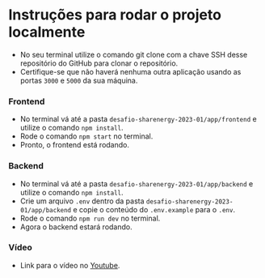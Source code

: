 # Instruções para rodar o projeto localmente
- No seu terminal utilize o comando git clone com a chave SSH desse repositório do GitHub para clonar o repositório.
- Certifique-se que não haverá nenhuma outra aplicação usando as portas `3000` e `5000` da sua máquina.

### Frontend
- No terminal vá até a pasta `desafio-sharenergy-2023-01/app/frontend` e utilize o comando `npm install`.
- Rode o comando `npm start` no terminal.
- Pronto, o frontend está rodando.

### Backend
- No terminal vá até a pasta `desafio-sharenergy-2023-01/app/backend` e utilize o comando `npm install`.
- Crie um arquivo `.env` dentro da pasta `desafio-sharenergy-2023-01/app/backend` e copie o conteúdo do `.env.example` para o `.env`.
- Rode o comando `npm run dev` no terminal.
- Agora o backend estará rodando.

### Vídeo
- Link para o vídeo no [Youtube](https://www.youtube.com/watch?v=ZrjHBaOOXW4).
